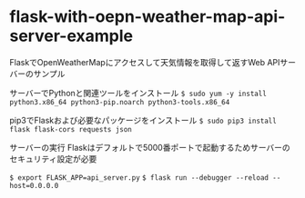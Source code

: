 # flask-with-oepn-weather-map-api-server-example
FlaskでOpenWeatherMapにアクセスして天気情報を取得して返すWeb APIサーバーのサンプル

サーバーでPythonと関連ツールをインストール
`$ sudo yum -y install python3.x86_64 python3-pip.noarch python3-tools.x86_64`

pip3でFlaskおよび必要なパッケージをインストール
`$ sudo pip3 install flask flask-cors requests json`

サーバーの実行
Flaskはデフォルトで5000番ポートで起動するためサーバーのセキュリティ設定が必要

`$ export FLASK_APP=api_server.py`
`$ flask run --debugger --reload --host=0.0.0.0`
